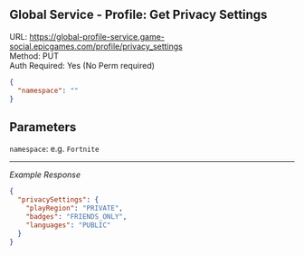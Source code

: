 ## Global Service - Profile: Get Privacy Settings

URL: https://global-profile-service.game-social.epicgames.com/profile/privacy_settings \
Method: PUT \
Auth Required: Yes (No Perm required)

```json
{
  "namespace": ""
}
```

## Parameters

`namespace`: e.g. `Fortnite`

---

_Example Response_

```json
{
  "privacySettings": {
    "playRegion": "PRIVATE",
    "badges": "FRIENDS_ONLY",
    "languages": "PUBLIC"
  }
}
```
